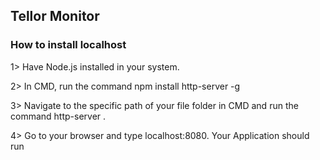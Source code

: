 
## Tellor Monitor



### How to install localhost 


1> Have Node.js installed in your system.

2> In CMD, run the command npm install http-server -g

3> Navigate to the specific path of your file folder in CMD and run the command http-server .

4> Go to your browser and type localhost:8080. Your Application should run




